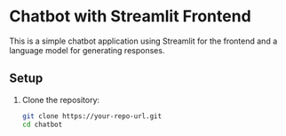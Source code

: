 # Chatbot with Streamlit Frontend

This is a simple chatbot application using Streamlit for the frontend and a language model for generating responses.

## Setup

1. Clone the repository:
   ```bash
   git clone https://your-repo-url.git
   cd chatbot
